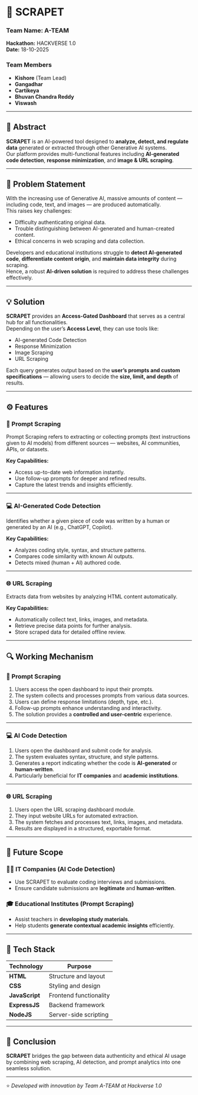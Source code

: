 # 🧠 SCRAPET

### **Team Name:** A-TEAM  
**Hackathon:** HACKVERSE 1.0  
**Date:** 18-10-2025  

### **Team Members**
- **Kishore** (Team Lead)  
- **Gangadhar**  
- **Cartikeya**  
- **Bhuvan Chandra Reddy**  
- **Viswash**

---

## 📘 Abstract

**SCRAPET** is an AI-powered tool designed to **analyze, detect, and regulate data** generated or extracted through other Generative AI systems.  
Our platform provides multi-functional features including **AI-generated code detection**, **response minimization**, and **image & URL scraping**.

---

## 🚨 Problem Statement

With the increasing use of Generative AI, massive amounts of content — including code, text, and images — are produced automatically.  
This raises key challenges:
- Difficulty authenticating original data.  
- Trouble distinguishing between AI-generated and human-created content.  
- Ethical concerns in web scraping and data collection.  

Developers and educational institutions struggle to **detect AI-generated code**, **differentiate content origin**, and **maintain data integrity** during scraping.  
Hence, a robust **AI-driven solution** is required to address these challenges effectively.

---

## 💡 Solution

**SCRAPET** provides an **Access-Gated Dashboard** that serves as a central hub for all functionalities.  
Depending on the user’s **Access Level**, they can use tools like:
- AI-generated Code Detection  
- Response Minimization  
- Image Scraping  
- URL Scraping  

Each query generates output based on the **user’s prompts and custom specifications** — allowing users to decide the **size, limit, and depth** of results.

---

## ⚙️ Features

### 🧾 Prompt Scraping
Prompt Scraping refers to extracting or collecting prompts (text instructions given to AI models) from different sources — websites, AI communities, APIs, or datasets.

**Key Capabilities:**
- Access up-to-date web information instantly.  
- Use follow-up prompts for deeper and refined results.  
- Capture the latest trends and insights efficiently.  

---

### 💻 AI-Generated Code Detection
Identifies whether a given piece of code was written by a human or generated by an AI (e.g., ChatGPT, Copilot).

**Key Capabilities:**
- Analyzes coding style, syntax, and structure patterns.  
- Compares code similarity with known AI outputs.  
- Detects mixed (human + AI) authored code.  

---

### 🌐 URL Scraping
Extracts data from websites by analyzing HTML content automatically.

**Key Capabilities:**
- Automatically collect text, links, images, and metadata.  
- Retrieve precise data points for further analysis.  
- Store scraped data for detailed offline review.  

---

## 🔍 Working Mechanism

### 🧾 Prompt Scraping
1. Users access the open dashboard to input their prompts.  
2. The system collects and processes prompts from various data sources.  
3. Users can define response limitations (depth, type, etc.).  
4. Follow-up prompts enhance understanding and interactivity.  
5. The solution provides a **controlled and user-centric** experience.  

---

### 💻 AI Code Detection
1. Users open the dashboard and submit code for analysis.  
2. The system evaluates syntax, structure, and style patterns.  
3. Generates a report indicating whether the code is **AI-generated** or **human-written**.  
4. Particularly beneficial for **IT companies** and **academic institutions**.  

---

### 🌐 URL Scraping
1. Users open the URL scraping dashboard module.  
2. They input website URLs for automated extraction.  
3. The system fetches and processes text, links, images, and metadata.  
4. Results are displayed in a structured, exportable format.  

---

## 🚀 Future Scope

### 👨‍💻 IT Companies (AI Code Detection)
- Use SCRAPET to evaluate coding interviews and submissions.  
- Ensure candidate submissions are **legitimate** and **human-written**.

### 🎓 Educational Institutes (Prompt Scraping)
- Assist teachers in **developing study materials**.  
- Help students **generate contextual academic insights** efficiently.  

---

## 🧩 Tech Stack

| Technology | Purpose |
|-------------|----------|
| **HTML** | Structure and layout |
| **CSS** | Styling and design |
| **JavaScript** | Frontend functionality |
| **ExpressJS** | Backend framework |
| **NodeJS** | Server-side scripting |

---

## 🏁 Conclusion

**SCRAPET** bridges the gap between data authenticity and ethical AI usage by combining web scraping, AI detection, and prompt analytics into one seamless solution.

---

⭐ *Developed with innovation by Team A-TEAM at Hackverse 1.0*
